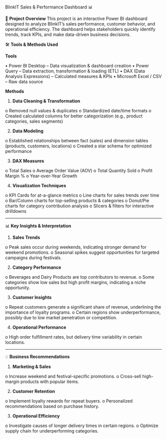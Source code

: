 BlinkIT Sales & Performance Dashboard 📊

📌 **Project Overview**
This project is an interactive Power BI dashboard designed to analyze BlinkIT’s sales performance, customer behavior, and operational efficiency. The dashboard helps stakeholders quickly identify trends, track KPIs, and make data-driven business decisions.

🛠️ **Tools & Methods Used**

**Tools**

•	Power BI Desktop – Data visualization & dashboard creation
•	Power Query – Data extraction, transformation & loading (ETL)
•	DAX (Data Analysis Expressions) – Calculated measures & KPIs
•	Microsoft Excel / CSV – Raw data source

**Methods**

1.	**Data Cleaning & Transformation**

o	Removed null values & duplicates
o	Standardized date/time formats
o	Created calculated columns for better categorization (e.g., product categories, sales segments)

2.	**Data Modeling**

o	Established relationships between fact (sales) and dimension tables (products, customers, locations)
o	Created a star schema for optimized performance

3.	**DAX Measures**

o	Total Sales
o	Average Order Value (AOV)
o	Total Quantity Sold
o	Profit Margin %
o	Year-over-Year Growth

4.	**Visualization Techniques**

o	KPI Cards for at-a-glance metrics
o	Line charts for sales trends over time
o	Bar/Column charts for top-selling products & categories
o	Donut/Pie charts for category contribution analysis
o	Slicers & filters for interactive drilldowns

________________________________________
📊 **Key Insights & Interpretation**

1.	**Sales Trends**

o	Peak sales occur during weekends, indicating stronger demand for weekend promotions.
o	Seasonal spikes suggest opportunities for targeted campaigns during festivals.

2.	**Category Performance**

o	Beverages and Dairy Products are top contributors to revenue.
o	Some categories show low sales but high profit margins, indicating a niche opportunity.

3.	**Customer Insights**

o	Repeat customers generate a significant share of revenue, underlining the importance of loyalty programs.
o	Certain regions show underperformance, possibly due to low market penetration or competition.

4.	**Operational Performance**

o	High order fulfillment rates, but delivery time variability in certain locations.

________________________________________
💡 **Business Recommendations**

1.	**Marketing & Sales**

o	Increase weekend and festival-specific promotions.
o	Cross-sell high-margin products with popular items.

2.	**Customer Retention**

o	Implement loyalty rewards for repeat buyers.
o	Personalized recommendations based on purchase history.

3.	**Operational Efficiency**

o	Investigate causes of longer delivery times in certain regions.
o	Optimize supply chain for underperforming categories.
